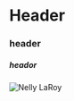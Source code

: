 # Header
### header
##### heador

![Nelly LaRoy](https://blogger.googleusercontent.com/img/b/R29vZ2xl/AVvXsEiDr2pthKWco6p11Rt-ApGGm-SDNpkpV7m-1wYn4U-wDZVFwUaLvUteH9MkI9gvyWqTrW49oLdxnrJVN6GWZyMiiKniKnY0jhR3ilXhtSM9iPnx-nnwlYvaOBPNVQSNaYMBENuppGrVIJtox7Jm7yP2xKDg073App-pf0XiwKlwD04NFA9aqg/s748/imageedit_3_8986426492.jpg)
